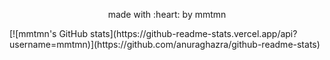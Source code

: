 <p align="center">made with :heart: by mmtmn</p>
[![mmtmn's GitHub stats](https://github-readme-stats.vercel.app/api?username=mmtmn)](https://github.com/anuraghazra/github-readme-stats)

